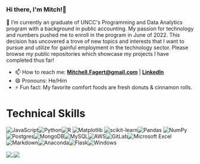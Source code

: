 ### Hi there, I'm Mitch!👋

🌱 I’m currently an graduate of UNCC's Programming and Data Analytics program with a background in public accounting. My passion for technology and numbers pushed me to enroll in the program in June of 2022. This decision has uncovered a trove of new topics and interests that I want to pursue and utilize for gainful employment in the technology sector. Please browse my public repositories which showcase my projects I have completed thus far!
- 📫 How to reach me: **Mitchell.Fagert@gmail.com** | **[LinkedIn](https://www.linkedin.com/in/mitchellfagert/)**
- 😄 Pronouns: He/Him
- ⚡ Fun fact: My favorite comfort foods are fresh donuts & cinnamon rolls.

# Technical Skills
![JavaScript](https://img.shields.io/badge/javascript-%23323330.svg?style=for-the-badge&logo=javascript&logoColor=%23F7DF1E)![Python](https://img.shields.io/badge/python-3670A0?style=for-the-badge&logo=python&logoColor=ffdd54)![R](https://img.shields.io/badge/r-%23276DC3.svg?style=for-the-badge&logo=r&logoColor=white)	![Matplotlib](https://img.shields.io/badge/Matplotlib-%23ffffff.svg?style=for-the-badge&logo=Matplotlib&logoColor=black)	![scikit-learn](https://img.shields.io/badge/scikit--learn-%23F7931E.svg?style=for-the-badge&logo=scikit-learn&logoColor=white)![Pandas](https://img.shields.io/badge/pandas-%23150458.svg?style=for-the-badge&logo=pandas&logoColor=white)	![NumPy](https://img.shields.io/badge/numpy-%23013243.svg?style=for-the-badge&logo=numpy&logoColor=white)![Postgres](https://img.shields.io/badge/postgres-%23316192.svg?style=for-the-badge&logo=postgresql&logoColor=white)![MongoDB](https://img.shields.io/badge/MongoDB-%234ea94b.svg?style=for-the-badge&logo=mongodb&logoColor=white)![MySQL](https://img.shields.io/badge/mysql-%2300f.svg?style=for-the-badge&logo=mysql&logoColor=white)![AWS](https://img.shields.io/badge/AWS-%23FF9900.svg?style=for-the-badge&logo=amazon-aws&logoColor=white)![GitLab](https://img.shields.io/badge/gitlab-%23181717.svg?style=for-the-badge&logo=gitlab&logoColor=white)![Microsoft Excel](https://img.shields.io/badge/Microsoft_Excel-217346?style=for-the-badge&logo=microsoft-excel&logoColor=white)![Markdown](https://img.shields.io/badge/markdown-%23000000.svg?style=for-the-badge&logo=markdown&logoColor=white)![Anaconda](https://img.shields.io/badge/Anaconda-%2344A833.svg?style=for-the-badge&logo=anaconda&logoColor=white)![Flask](https://img.shields.io/badge/flask-%23000.svg?style=for-the-badge&logo=flask&logoColor=white)![Windows](https://img.shields.io/badge/Windows-0078D6?style=for-the-badge&logo=windows&logoColor=white)

<a href="https://github.com/mitchellfagert/github-readme-stats">
  <img align="center" src="https://github-readme-stats.vercel.app/api?username=mitchellfagert&hide=issues,contribs&show_icons=true&title_color=ffffff&icon_color=bb2acf&text_color=daf7dc&bg_color=151515" />
</a>

<a href="https://github.com/mitchellfagert/convoychat">
  <img align="center" src="https://github-readme-stats.vercel.app/api/top-langs/?username=mitchellfagert&layout=compact" />
</a>

